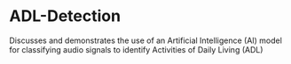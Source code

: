 # ADL-Detection
Discusses and demonstrates the use of an  Artificial Intelligence (AI) model for classifying audio signals to  identify Activities of Daily Living (ADL)
